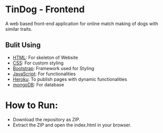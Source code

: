 # TinDog - Frontend

A web based front-end application for online match making of dogs with similar traits.


## Bulit Using

- [HTML](https://html.com/): For skeleton of Website
- [CSS](https://www.w3.org/Style/CSS/Overview.en.html): For custom styling
- [Bootstrap](https://getbootstrap.com/docs/5.1/getting-started/introduction/): Framework used for Styling
- [JavaScript](https://www.javascript.com/): For functionalities
- [Heroku](https://www.heroku.com/): To publish pages with dynamic functionalities
- [mongoDB](https://www.mongodb.com/): For database
 
# How to Run:

- Download the repository as ZIP.
- Extract the ZIP and open the index.html in your browser.
 
